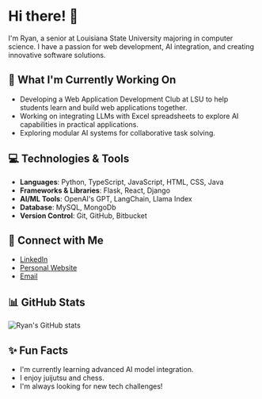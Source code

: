 # Hi there! 👋

I'm Ryan, a senior at Louisiana State University majoring in computer science. I have a passion for web development, AI integration, and creating innovative software solutions. 

## 🚀 What I'm Currently Working On

- Developing a Web Application Development Club at LSU to help students learn and build web applications together.
- Working on integrating LLMs with Excel spreadsheets to explore AI capabilities in practical applications.
- Exploring modular AI systems for collaborative task solving.

## 💻 Technologies & Tools

- **Languages**: Python, TypeScript, JavaScript, HTML, CSS, Java
- **Frameworks & Libraries**: Flask, React, Django
- **AI/ML Tools**: OpenAI's GPT, LangChain, Llama Index
- **Database**: MySQL, MongoDb
- **Version Control**: Git, GitHub, Bitbucket

## 🔗 Connect with Me

- [LinkedIn](https://www.linkedin.com/in/ryan-asermely-005322261/)
- [Personal Website](https://yourwebsite.com)
- [Email](mailto:ryanasermely@gmail.com)

## 📊 GitHub Stats

![Ryan's GitHub stats](https://github-readme-stats.vercel.app/api?username=your-username&show_icons=true&theme=radical)

## ✨ Fun Facts

- I'm currently learning advanced AI model integration.
- I enjoy juijutsu and chess.
- I'm always looking for new tech challenges!

